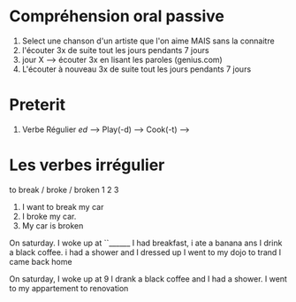 
# Compréhension oral passive

1) Select une chanson d'un artiste que l'on aime MAIS sans la connaitre
2) l'écouter 3x de suite tout les jours pendants 7 jours
3) jour X --> écouter 3x en lisant les paroles  (genius.com)
4) L'écouter à nouveau 3x de suite tout les jours pendants 7 jours  


# Preterit

1) Verbe Régulier   _ed_ -->  Play(-d) --> Cook(-t)  --> 


# Les verbes irrégulier 

to break / broke / broken
     1        2            3

1) I want to break my car
2) I broke my car.
3) My car is broken


On saturday. I woke up at ``______
I had breakfast, i ate a banana ans I drink a black coffee. i had a shower and I dressed up
I went to my dojo to trand
I came back home



On saturday, I woke up at 9
I drank a black coffee and I had a shower. I went to my appartement to renovation
